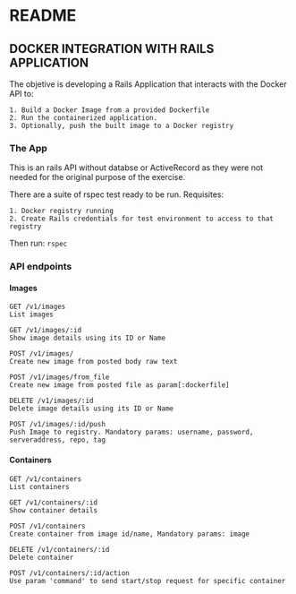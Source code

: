 # README

## DOCKER INTEGRATION WITH RAILS APPLICATION

The objetive is developing a Rails Application that interacts with the Docker API to:

    1. Build a Docker Image from a provided Dockerfile
    2. Run the containerized application.
    3. Optionally, push the built image to a Docker registry


### The App

This is an rails API without databse or ActiveRecord as they were not needed for the original purpose
of the exercise.

There are a suite of rspec test ready to be run. Requisites:

    1. Docker registry running
    2. Create Rails credentials for test environment to access to that registry

Then run:
`rspec`

### API endpoints

#### Images
```
GET /v1/images
List images

GET /v1/images/:id
Show image details using its ID or Name

POST /v1/images/
Create new image from posted body raw text

POST /v1/images/from_file
Create new image from posted file as param[:dockerfile]

DELETE /v1/images/:id
Delete image details using its ID or Name

POST /v1/images/:id/push
Push Image to registry. Mandatory params: username, password, serveraddress, repo, tag
```

#### Containers
```
GET /v1/containers
List containers

GET /v1/containers/:id
Show container details

POST /v1/containers
Create container from image id/name, Mandatory params: image

DELETE /v1/containers/:id
Delete container

POST /v1/containers/:id/action
Use param 'command' to send start/stop request for specific container
```



